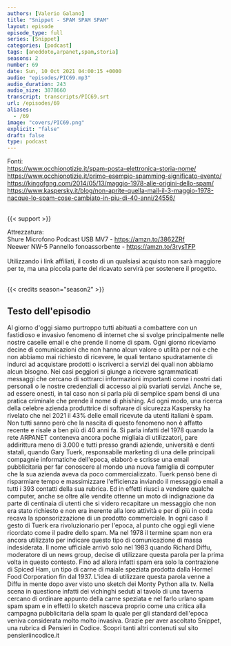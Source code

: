 ```yaml
---
authors: [Valerio Galano]
title: "Snippet - SPAM SPAM SPAM"
layout: episode
episode_type: full
series: [Snippet]
categories: [podcast]
tags: [aneddoto,arpanet,spam,storia]
seasons: 2
number: 69
date: Sun, 10 Oct 2021 04:00:15 +0000
audio: "episodes/PIC69.mp3"
audio_duration: 243
audio_size: 3878660
transcript: transcripts/PIC69.srt
url: /episodes/69
aliases: 
  - /69
image: "covers/PIC69.png"
explicit: "false"
draft: false
type: podcast
---
```

Fonti:<br />
<a href="https://www.occhionotizie.it/spam-posta-elettronica-storia-nome/" rel="noopener">https://www.occhionotizie.it/spam-posta-elettronica-storia-nome/</a> <br />
<a href="https://www.occhionotizie.it/primo-esempio-spamming-significato-evento/" rel="noopener">https://www.occhionotizie.it/primo-esempio-spamming-significato-evento/</a> <br />
<a href="https://kingofgng.com/2014/05/13/maggio-1978-alle-origini-dello-spam/" rel="noopener">https://kingofgng.com/2014/05/13/maggio-1978-alle-origini-dello-spam/</a> <br />
<a href="https://www.kaspersky.it/blog/non-aprite-quella-mail-il-3-maggio-1978-nacque-lo-spam-cose-cambiato-in-piu-di-40-anni/24556/" rel="noopener">https://www.kaspersky.it/blog/non-aprite-quella-mail-il-3-maggio-1978-nacque-lo-spam-cose-cambiato-in-piu-di-40-anni/24556/</a> <br />
<br />


{{< support >}}

Attrezzatura:<br />
Shure Microfono Podcast USB MV7 - <a href="https://amzn.to/3862ZRf" rel="noopener">https://amzn.to/3862ZRf</a> <br />
Neewer NW-5 Pannello fonoassorbente - <a href="https://amzn.to/3rysTFP" rel="noopener">https://amzn.to/3rysTFP</a> <br />
<br />
Utilizzando i link affiliati, il costo di un qualsiasi acquisto non sarà maggiore per te, ma una piccola parte del ricavato servirà per sostenere il progetto.<br />
<br />


{{< credits season="season2" >}}

<!-- more -->

## Testo dell'episodio

Al giorno d'oggi siamo purtroppo tutti abituati a combattere con un fastidioso e
invasivo fenomeno di internet che si svolge principalmente nelle nostre caselle email e
che prende il nome di spam. Ogni giorno riceviamo decine di comunicazioni che non hanno alcun valore
o utilità per noi e che non abbiamo mai richiesto di ricevere, le quali tentano spudratamente di
indurci ad acquistare prodotti o iscriverci a servizi dei quali non abbiamo alcun bisogno.
Nei casi peggiori si giunge a ricevere sgrammaticati messaggi che cercano di
sottrarci informazioni importanti come i nostri dati personali o le nostre credenziali di accesso
ai più svariati servizi. Anche se, ad essere onesti, in tal caso non si parla più di semplice
spam bensì di una pratica criminale che prende il nome di phishing. Ad ogni modo,
una ricerca della celebre azienda produttrice di software di sicurezza Kaspersky ha rivelato
che nel 2021 il 43% delle email ricevute da utenti italiani è spam. Non tutti sanno però
che la nascita di questo fenomeno non è affatto recente e risale a ben più di 40 anni fa. Si
parla infatti del 1978 quando la rete ARPANET conteneva ancora poche migliaia di utilizzatori,
pare addirittura meno di 3.000 e tutti presso grandi aziende, università e denti statali,
quando Gary Tuerk, responsabile marketing di una delle principali compagnie informatiche
dell'epoca, elaborò e scrisse una email pubblicitaria per far conoscere al mondo
una nuova famiglia di computer che la sua azienda aveva da poco commercializzato.
Tuerk pensò bene di risparmiare tempo e massimizzare l'efficienza inviando il messaggio
email a tutti i 393 contatti della sua rubrica. Ed in effetti riuscì a vendere qualche computer,
anche se oltre alle vendite ottenne un moto di indignazione da parte di centinaia di utenti
che si videro recapitare un messaggio che non era stato richiesto e non era inerente alla loro
attività e per di più in coda recava la sponsorizzazione di un prodotto commerciale.
In ogni caso il gesto di Tuerk era rivoluzionario per l'epoca, al punto che oggi egli viene ricordato
come il padre dello spam. Ma nel 1978 il termine spam non era ancora utilizzato per indicare questo
tipo di comunicazione di massa indesiderata. Il nome ufficiale arrivò solo nel 1983 quando Richard
Diffu, moderatore di un news group, decise di utilizzare questa parola per la prima volta in
questo contesto. Fino ad allora infatti spam era solo la contrazione di Spiced Ham, un tipo di carne
di maiale speziata prodotta dalla Hormel Food Corporation fin dal 1937. L'idea di utilizzare
questa parola venne a Diffu in mente dopo aver visto uno sketch dei Monty Python alla tv. Nella
scena in questione infatti dei vichinghi seduti al tavolo di una taverna cercano di ordinare appunto
della carne speziata e nel farlo urlano spam spam spam e in effetti lo sketch nasceva proprio come
una critica alla campagna pubblicitaria della spam la quale per gli standard dell'epoca veniva
considerata molto molto invasiva. Grazie per aver ascoltato Snippet, una rubrica di Pensieri
in Codice. Scopri tanti altri contenuti sul sito pensieriincodice.it

